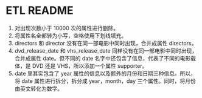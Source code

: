 # ETL README

1. 对出现次数小于 10000 次的属性进行删除。
2. 将属性名全部转为小写，空格使用下划线填充。
3. directors 和 director 没有在同一部电影中同时出现，合并成属性 directors。
4. dvd_release_date 和 vhs_release_date 同样没有在同一部电影中同时出现，合并成属性 date。但不同的 date 名字中还包含了信息，代表了不同的电影载体，是 DVD 还是 VHS，所以添加一个属性 supporter。
5. date 里其实包含了 year 属性的信息以及额外的月份和日期三种信息。所以，将 date 属性进行拆分，拆分成 year，month，day 三个属性。同时，将月份由英文转化为数字。